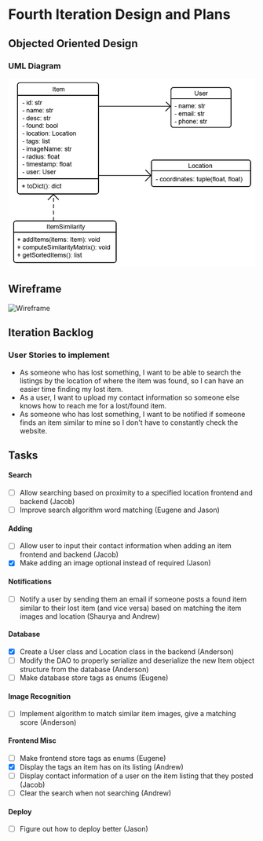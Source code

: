 # Fourth Iteration Design and Plans

## Objected Oriented Design

### UML Diagram

![UML Diagram](./additional/uml4.png)

## Wireframe

![Wireframe](./additional/wireframe3.bmp)

## Iteration Backlog

### User Stories to implement

* As someone who has lost something, I want to be able to search the listings by the location of where the item was found, so I can have an easier time finding my lost item.
* As a user, I want to upload my contact information so someone else knows how to reach me for a lost/found item.
* As someone who has lost something, I want to be notified if someone finds an item similar to mine so I don't have to constantly check the website.

## Tasks

#### Search

* [ ] Allow searching based on proximity to a specified location frontend and backend (Jacob)
* [ ] Improve search algorithm word matching (Eugene and Jason)

#### Adding

* [ ] Allow user to input their contact information when adding an item frontend and backend (Jacob)
* [X] Make adding an image optional instead of required (Jason)

#### Notifications

* [ ] Notify a user by sending them an email if someone posts a found item similar to their lost item (and vice versa) based on matching the item images and location (Shaurya and Andrew)

#### Database

* [X] Create a User class and Location class in the backend (Anderson)
* [ ] Modify the DAO to properly serialize and deserialize the new Item object structure from the database (Anderson)
* [ ] Make database store tags as enums (Eugene)

#### Image Recognition

* [ ] Implement algorithm to match similar item images, give a matching score (Anderson)

#### Frontend Misc

* [ ] Make frontend store tags as enums (Eugene)
* [X] Display the tags an item has on its listing (Andrew)
* [ ] Display contact information of a user on the item listing that they posted (Jacob)
* [ ] Clear the search when not searching (Andrew)

#### Deploy

* [ ] Figure out how to deploy better (Jason)
